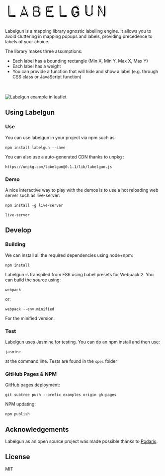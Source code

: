 ![labelgun](logo.png)

</br>
Labelgun is a mapping library agnostic labelling engine. It allows you to avoid cluttering in mapping popups and labels, providing precedence to labels of your choice.

The library makes three assumptions:

* Each label has a bounding rectangle (Min X, Min Y, Max X, Max Y)
* Each label has a weight
* You can provide a function that will hide and show a label (e.g. through CSS class or JavaScript function)

<br><br>
![Labelgun example in leaflet](labelgun.gif)

## Using Labelgun

### Use

You can use labelgun in your project via npm such as:

`npm install labelgun --save`

You can also use a auto-generated CDN thanks to unpkg :

`https://unpkg.com/labelgun@0.1.1/lib/labelgun.js`

### Demo

A nice interactive way to play with the demos is to use a hot reloading web server such as live-server:

`npm install -g live-server`

`live-server`

## Develop

### Building

We can install all the required dependencies using node+npm:

`npm install`

Labelgun is transpiled from ES6 using babel presets for Webpack 2. You can build the source using:

`webpack`

or:

`webpack --env.minified`

For the minified version.

### Test

Labelgun uses Jasmine for testing. You can do an npm install and then use:

`jasmine`

at the command line. Tests are found in the `spec` folder  

### GitHub Pages & NPM

GitHub pages deployment:

`git subtree push --prefix examples origin gh-pages`

NPM updating:

`npm publish`

## Acknowledgements
Labelgun as an open source project was made possible thanks to [Podaris](http://www.podaris.com).

## License
MIT
